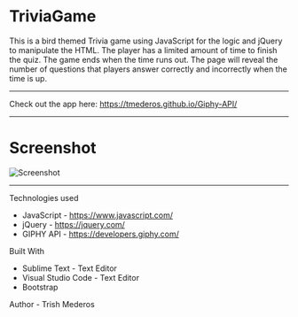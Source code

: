 # TriviaGame

This is a bird themed Trivia game using JavaScript for the logic and jQuery to manipulate the HTML. The player has a limited amount of time to finish the quiz. The game ends when the time runs out. The page will reveal the number of questions that players answer correctly and incorrectly when the time is up.


---
Check out the app here: https://tmederos.github.io/Giphy-API/

---
# Screenshot
![Screenshot](https://github.com/tmederos/Giphy-API/blob/master/assets/images/screen-shot.jpg)

---
Technologies used
* JavaScript - https://www.javascript.com/
* jQuery - https://jquery.com/
* GIPHY API - https://developers.giphy.com/

Built With
* Sublime Text - Text Editor
* Visual Studio Code - Text Editor
* Bootstrap

Author - Trish Mederos

